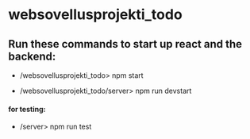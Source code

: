 # websovellusprojekti_todo

## Run these commands to start up react and the backend:

- /websovellusprojekti_todo> npm start

- /websovellusprojekti_todo/server> npm run devstart

#### for testing:

- /server> npm run test
